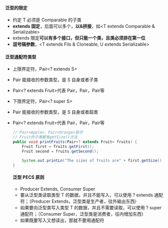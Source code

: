 #### 泛型的限定

- <T entends Comparable>约定 T 必须是 Comparable 的子类
- **extends 固定**，后面可以多个，**以&拼接**，如<T extends Comparable & Serializable>
- extends 限定**可以有多个接口，但只能一个类，且类必须排在第一位**
- **逗号隔参数**，<T extends Fils & Cloneable, U extends Serializable>

#### 泛型通配符类型

- 上限界定符，Pair<? extends S>
- Pair 能接收的参数类型，是 S 自身或者子类
- Pair<? extends Fruit>代表 Pair<Fruit>，Pair<Apple>，Pair<Orange>等

- 下限界定符，Pair<? super S>
- Pair 能接收的参数类型，是 S 自身或者超类
- Pair<? extends Fruit>代表 Pair<Object>，Pair<Fruit>，Pair<Apple>等

```java
// Pair<Apple>，Pair<Orange>皆可
// Fruit的子类都有getSize()方法
public void printFruits(Pair<? extends Fruit> fruits) {
    Fruit first = fruits.getFirst();
    Fruit second = fruits.getSecond();

    System.out.printLn("The sizes of fruits are" + first.getSize() + "," + second.getSize());
}

```

#### 泛型 PECS 原则

- Producer Extends, Consumer Super
- 要从泛型类读取类型 T 的数据，并且不能写入，可以使用 ? extends 通配符；（Producer Extends，泛型类是生产者，往外输出东西）
- 如果要向泛型类写入类型 T 的数据，并且不需要读取，可以使用 ? super 通配符；（Consumer Super，泛型类是消费者，往内增加东西）
- 如果既要写入又想读出，那就不要用通配符
